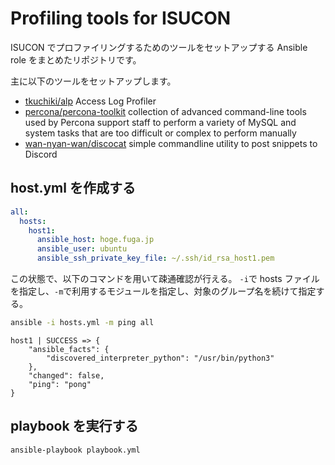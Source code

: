 # Profiling tools for ISUCON

ISUCON でプロファイリングするためのツールをセットアップする Ansible role をまとめたリポジトリです。

主に以下のツールをセットアップします。

- [tkuchiki/alp](https://github.com/tkuchiki/alp) Access Log Profiler
- [percona/percona-toolkit](https://github.com/percona/percona-toolkit) collection of advanced command-line tools used by Percona support staff to perform a variety of MySQL and system tasks that are too difficult or complex to perform manually
- [wan-nyan-wan/discocat](https://github.com/wan-nyan-wan/discocat) simple commandline utility to post snippets to Discord

## host.yml を作成する

```yml:hosts.yml
all:
  hosts:
    host1:
      ansible_host: hoge.fuga.jp
      ansible_user: ubuntu
      ansible_ssh_private_key_file: ~/.ssh/id_rsa_host1.pem
```

この状態で、以下のコマンドを用いて疎通確認が行える。
`-i`で hosts ファイルを指定し、`-m`で利用するモジュールを指定し、対象のグループ名を続けて指定する。

```sh
ansible -i hosts.yml -m ping all
```

```
host1 | SUCCESS => {
    "ansible_facts": {
        "discovered_interpreter_python": "/usr/bin/python3"
    },
    "changed": false,
    "ping": "pong"
}
```

## playbook を実行する

```sh
ansible-playbook playbook.yml
```
